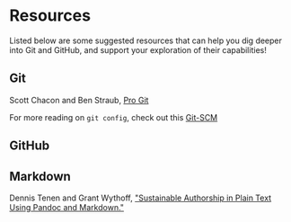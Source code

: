 # Resources

Listed below are some suggested resources that can help you dig deeper into Git and GitHub, and support your exploration of their capabilities!

## Git

Scott Chacon and Ben Straub, [Pro Git](https://git-scm.com/book/en/v2) 


For more reading on `git config`, check out this [Git-SCM](https://git-scm.com/book/en/v2/)

## GitHub 

## Markdown

Dennis Tenen and Grant Wythoff, ["Sustainable Authorship in Plain Text Using Pandoc and Markdown."](http://programminghistorian.org/lessons/sustainable-authorship-in-plain-text-using-pandoc-and-markdown)  

